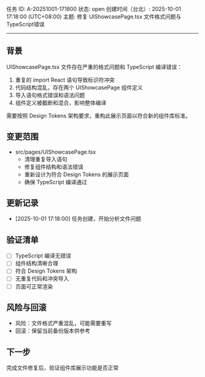 任务 ID: A-20251001-171800
状态: open
创建时间（台北）: 2025-10-01 17:18:00 (UTC+08:00)
主题: 修复 UIShowcasePage.tsx 文件格式问题与TypeScript错误

---

## 背景

UIShowcasePage.tsx 文件存在严重的格式问题和 TypeScript 编译错误：
1. 重复的 import React 语句导致标识符冲突
2. 代码结构混乱，存在两个 UIShowcasePage 组件定义
3. 导入语句格式错误和语法问题
4. 组件定义被截断和混合，影响整体编译

需要按照 Design Tokens 架构要求，重构此展示页面以符合新的组件库标准。

## 变更范围

- src/pages/UIShowcasePage.tsx
  - 清理重复导入语句
  - 修复组件结构和语法错误
  - 重新设计为符合 Design Tokens 的展示页面
  - 确保 TypeScript 编译通过

## 更新记录

- [2025-10-01 17:18:00] 任务创建，开始分析文件问题

## 验证清单

- [ ] TypeScript 编译无错误
- [ ] 组件结构清晰合理
- [ ] 符合 Design Tokens 架构
- [ ] 无重复代码和冲突导入
- [ ] 页面可正常渲染

## 风险与回滚

- 风险：文件格式严重混乱，可能需要重写
- 回滚：保留当前备份版本供参考

## 下一步

完成文件修复后，验证组件库展示功能是否正常